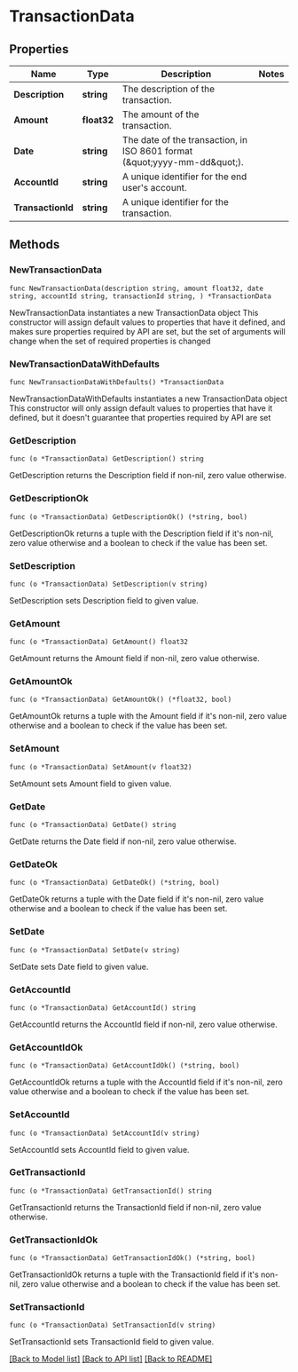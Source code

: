 # TransactionData

## Properties

Name | Type | Description | Notes
------------ | ------------- | ------------- | -------------
**Description** | **string** | The description of the transaction. | 
**Amount** | **float32** | The amount of the transaction. | 
**Date** | **string** | The date of the transaction, in ISO 8601 format (\&quot;yyyy-mm-dd\&quot;). | 
**AccountId** | **string** | A unique identifier for the end user&#39;s account. | 
**TransactionId** | **string** | A unique identifier for the transaction. | 

## Methods

### NewTransactionData

`func NewTransactionData(description string, amount float32, date string, accountId string, transactionId string, ) *TransactionData`

NewTransactionData instantiates a new TransactionData object
This constructor will assign default values to properties that have it defined,
and makes sure properties required by API are set, but the set of arguments
will change when the set of required properties is changed

### NewTransactionDataWithDefaults

`func NewTransactionDataWithDefaults() *TransactionData`

NewTransactionDataWithDefaults instantiates a new TransactionData object
This constructor will only assign default values to properties that have it defined,
but it doesn't guarantee that properties required by API are set

### GetDescription

`func (o *TransactionData) GetDescription() string`

GetDescription returns the Description field if non-nil, zero value otherwise.

### GetDescriptionOk

`func (o *TransactionData) GetDescriptionOk() (*string, bool)`

GetDescriptionOk returns a tuple with the Description field if it's non-nil, zero value otherwise
and a boolean to check if the value has been set.

### SetDescription

`func (o *TransactionData) SetDescription(v string)`

SetDescription sets Description field to given value.


### GetAmount

`func (o *TransactionData) GetAmount() float32`

GetAmount returns the Amount field if non-nil, zero value otherwise.

### GetAmountOk

`func (o *TransactionData) GetAmountOk() (*float32, bool)`

GetAmountOk returns a tuple with the Amount field if it's non-nil, zero value otherwise
and a boolean to check if the value has been set.

### SetAmount

`func (o *TransactionData) SetAmount(v float32)`

SetAmount sets Amount field to given value.


### GetDate

`func (o *TransactionData) GetDate() string`

GetDate returns the Date field if non-nil, zero value otherwise.

### GetDateOk

`func (o *TransactionData) GetDateOk() (*string, bool)`

GetDateOk returns a tuple with the Date field if it's non-nil, zero value otherwise
and a boolean to check if the value has been set.

### SetDate

`func (o *TransactionData) SetDate(v string)`

SetDate sets Date field to given value.


### GetAccountId

`func (o *TransactionData) GetAccountId() string`

GetAccountId returns the AccountId field if non-nil, zero value otherwise.

### GetAccountIdOk

`func (o *TransactionData) GetAccountIdOk() (*string, bool)`

GetAccountIdOk returns a tuple with the AccountId field if it's non-nil, zero value otherwise
and a boolean to check if the value has been set.

### SetAccountId

`func (o *TransactionData) SetAccountId(v string)`

SetAccountId sets AccountId field to given value.


### GetTransactionId

`func (o *TransactionData) GetTransactionId() string`

GetTransactionId returns the TransactionId field if non-nil, zero value otherwise.

### GetTransactionIdOk

`func (o *TransactionData) GetTransactionIdOk() (*string, bool)`

GetTransactionIdOk returns a tuple with the TransactionId field if it's non-nil, zero value otherwise
and a boolean to check if the value has been set.

### SetTransactionId

`func (o *TransactionData) SetTransactionId(v string)`

SetTransactionId sets TransactionId field to given value.



[[Back to Model list]](../README.md#documentation-for-models) [[Back to API list]](../README.md#documentation-for-api-endpoints) [[Back to README]](../README.md)



